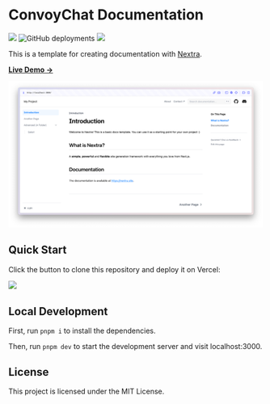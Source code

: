 # ConvoyChat Documentation

![](https://api.checklyhq.com/v1/badges/checks/42768b96-0c74-4bb7-b24a-c769ec1106ae?style=for-the-badge&theme=dark)
![GitHub deployments](https://img.shields.io/github/deployments/c-eo/convoydocs/production?label=Vercel&logo=Vercel&style=for-the-badge)
![](https://img.shields.io/github/license/c-eo/convoydocs?style=for-the-badge)


This is a template for creating documentation with [Nextra](https://nextra.site).

[**Live Demo →**](https://nextra-docs-template.vercel.app)

[![](.github/screenshot.png)](https://nextra-docs-template.vercel.app)

## Quick Start

Click the button to clone this repository and deploy it on Vercel:

[![](https://vercel.com/button)](https://vercel.com/new/clone?s=https%3A%2F%2Fgithub.com%2Fshuding%2Fnextra-docs-template&showOptionalTeamCreation=false)

## Local Development

First, run `pnpm i` to install the dependencies.

Then, run `pnpm dev` to start the development server and visit localhost:3000.

## License

This project is licensed under the MIT License.
